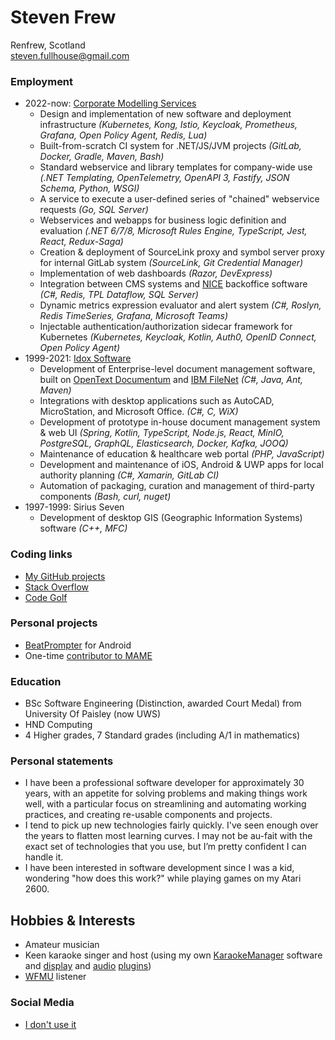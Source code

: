 # Steven Frew
Renfrew, Scotland \
steven.fullhouse@gmail.com

### Employment
* 2022-now: [Corporate Modelling Services](https://www.corporatemodelling.com/)
  * Design and implementation of new software and deployment infrastructure _(Kubernetes, Kong, Istio, Keycloak, Prometheus, Grafana, Open Policy Agent, Redis, Lua)_
  * Built-from-scratch CI system for .NET/JS/JVM projects _(GitLab, Docker, Gradle, Maven, Bash)_
  * Standard webservice and library templates for company-wide use _(.NET Templating, OpenTelemetry, OpenAPI 3, Fastify, JSON Schema, Python, WSGI)_
  * A service to execute a user-defined series of "chained" webservice requests _(Go, SQL Server)_
  * Webservices and webapps for business logic definition and evaluation _(.NET 6/7/8, Microsoft Rules Engine, TypeScript, Jest, React, Redux-Saga)_
  * Creation & deployment of SourceLink proxy and symbol server proxy for internal GitLab system _(SourceLink, Git Credential Manager)_
  * Implementation of web dashboards _(Razor, DevExpress)_
  * Integration between CMS systems and [NICE](https://www.nice.com/products/performance-management/back-office) backoffice software _(C#, Redis, TPL Dataflow, SQL Server)_
  * Dynamic metrics expression evaluator and alert system _(C#, Roslyn, Redis TimeSeries, Grafana, Microsoft Teams)_
  * Injectable authentication/authorization sidecar framework for Kubernetes _(Kubernetes, Keycloak, Kotlin, Auth0, OpenID Connect, Open Policy Agent)_
* 1999-2021: [Idox Software](https://www.idoxgroup.com/)
  * Development of Enterprise-level document management software, built on [OpenText Documentum](https://www.opentext.com/products-and-solutions/products/enterprise-content-management/documentum-platform) and [IBM FileNet](https://www.ibm.com/uk-en/products/filenet-content-manager) _(C#, Java, Ant, Maven)_
  * Integrations with desktop applications such as AutoCAD, MicroStation, and Microsoft Office. _(C#, C, WiX)_
  * Development of prototype in-house document management system & web UI _(Spring, Kotlin, TypeScript, Node.js, React, MinIO, PostgreSQL, GraphQL, Elasticsearch, Docker, Kafka, JOOQ)_
  * Maintenance of education & healthcare web portal _(PHP, JavaScript)_
  * Development and maintenance of iOS, Android & UWP apps for local authority planning _(C#, Xamarin, GitLab CI)_
  * Automation of packaging, curation and management of third-party components _(Bash, curl, nuget)_
* 1997-1999: Sirius Seven
  * Development of desktop GIS (Geographic Information Systems) software _(C++, MFC)_

### Coding links
* [My GitHub projects](https://github.com/peeveen?tab=repositories)
* [Stack Overflow](https://stackoverflow.com/users/10444879/steven-frew)
* [Code Golf](https://code.golf/golfers/peeveen)

### Personal projects
* [BeatPrompter](https://play.google.com/store/apps/details?id=com.stevenfrew.beatprompter) for Android
* One-time [contributor to MAME](https://wiki.mamedev.org/index.php/MAME_0.34b1)

### Education
* BSc Software Engineering (Distinction, awarded Court Medal) from University Of Paisley (now UWS)
* HND Computing
* 4 Higher grades, 7 Standard grades (including A/1 in mathematics)

### Personal statements
* I have been a professional software developer for approximately 30 years, with an appetite for solving problems and making things work well, with a particular focus on streamlining and automating working practices, and creating re-usable components and projects.
* I tend to pick up new technologies fairly quickly. I've seen enough over the years to flatten most learning curves. I may not be au-fait with the exact set of technologies that you use, but I’m pretty confident I can handle it.
* I have been interested in software development since I was a kid, wondering "how does this work?" while playing games on my Atari 2600.

## Hobbies & Interests
* Amateur musician
* Keen karaoke singer and host (using my own [KaraokeManager](https://github.com/peeveen/karaokemanager) software and [display](https://github.com/peeveen/gen_cdgPro) and [audio](https://github.com/peeveen/gen_autoDJ) [plugins](https://github.com/peeveen/gen_singersQueue))
* [WFMU](http://wfmu.org/profile/971948337/Frew) listener

### Social Media
* [I don't use it](https://www.youtube.com/watch?v=cDGlN6mluGA&autoplay=1)
